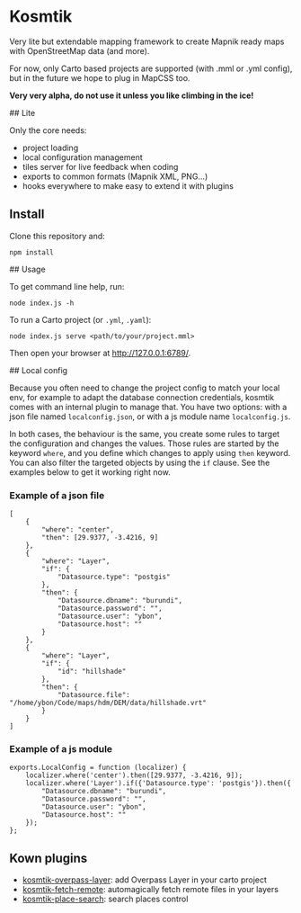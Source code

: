 # Kosmtik

Very lite but extendable mapping framework to create Mapnik ready maps with
OpenStreetMap data (and more).

For now, only Carto based projects are supported (with .mml or .yml config),
but in the future we hope to plug in MapCSS too.

**Very very alpha, do not use it unless you like climbing in the ice!**

## Lite

Only the core needs:

- project loading
- local configuration management
- tiles server for live feedback when coding
- exports to common formats (Mapnik XML, PNG…)
- hooks everywhere to make easy to extend it with plugins


## Install

Clone this repository and:

```
npm install
```

## Usage

To get command line help, run:

```
node index.js -h
```

To run a Carto project (or `.yml`, `.yaml`):

```
node index.js serve <path/to/your/project.mml>
```

Then open your browser at http://127.0.0.1:6789/.


## Local config

Because you often need to change the project config to match your
local env, for example to adapt the database connection credentials,
kosmtik comes with an internal plugin to manage that. You have two
options: with a json file named `localconfig.json`, or with a js module
name `localconfig.js`.

In both cases, the behaviour is the same, you create some rules to target
the configuration and changes the values. Those rules are started by the
keyword `where`, and you define which changes to apply using `then`
keyword. You can also filter the targeted objects by using the `if` clause.
See the examples below to get it working right now.

### Example of a json file
```
[
    {
        "where": "center",
        "then": [29.9377, -3.4216, 9]
    },
    {
        "where": "Layer",
        "if": {
            "Datasource.type": "postgis"
        },
        "then": {
            "Datasource.dbname": "burundi",
            "Datasource.password": "",
            "Datasource.user": "ybon",
            "Datasource.host": ""
        }
    },
    {
        "where": "Layer",
        "if": {
            "id": "hillshade"
        },
        "then": {
            "Datasource.file": "/home/ybon/Code/maps/hdm/DEM/data/hillshade.vrt"
        }
    }
]
```

### Example of a js module
```
exports.LocalConfig = function (localizer) {
    localizer.where('center').then([29.9377, -3.4216, 9]);
    localizer.where('Layer').if({'Datasource.type': 'postgis'}).then({
        "Datasource.dbname": "burundi",
        "Datasource.password": "",
        "Datasource.user": "ybon",
        "Datasource.host": ""
    });
};

```

## Kown plugins

- [kosmtik-overpass-layer](https://github.com/kosmtik/kosmtik-overpass-layer): add Overpass Layer in your carto project
- [kosmtik-fetch-remote](https://github.com/kosmtik/kosmtik-fetch-remote): automagically fetch remote files in your layers
- [kosmtik-place-search](https://github.com/kosmtik/kosmtik-place-search): search places control
